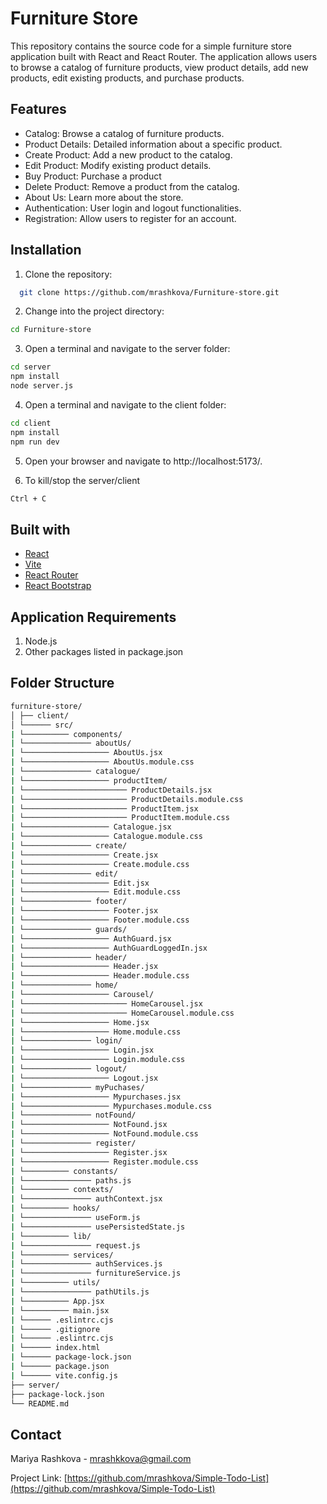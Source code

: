 # Furniture Store

This repository contains the source code for a simple furniture store application built with React and React Router. The application allows users to browse a catalog of furniture products, view product details, add new products, edit existing products, and purchase products.

## Features

- Catalog: Browse a catalog of furniture products.
- Product Details: Detailed information about a specific product.
- Create Product: Add a new product to the catalog.
- Edit Product: Modify existing product details.
- Buy Product: Purchase a product
- Delete Product: Remove a product from the catalog.
- About Us: Learn more about the store.
- Authentication: User login and logout functionalities.
- Registration: Allow users to register for an account.

## Installation

1. Clone the repository:

```bash
  git clone https://github.com/mrashkova/Furniture-store.git

```

2. Change into the project directory:

```bash
cd Furniture-store
```

3. Open a terminal and navigate to the server folder:

```bash
cd server
npm install
node server.js

```

4. Open a terminal and navigate to the client folder:

```bash
cd client
npm install
npm run dev
```

5. Open your browser and navigate to http://localhost:5173/.

6. To kill/stop the server/client

```bash
Ctrl + C
```

## Built with

- [React](https://react.dev/)
- [Vite](https://vitejs.dev/)
- [React Router](https://reactrouter.com/en/main)
- [React Bootstrap](https://react-bootstrap.netlify.app/)

## Application Requirements

1. Node.js
2. Other packages listed in package.json

## Folder Structure

```bash
furniture-store/
│ ├── client/
│ └────── src/
| └────────── components/
| └─────────────── aboutUs/
| └─────────────────── AboutUs.jsx
| └─────────────────── AboutUs.module.css
| └─────────────── catalogue/
| └─────────────────── productItem/
| └─────────────────────── ProductDetails.jsx
| └─────────────────────── ProductDetails.module.css
| └─────────────────────── ProductItem.jsx
| └─────────────────────── ProductItem.module.css
| └─────────────────── Catalogue.jsx
| └─────────────────── Catalogue.module.css
| └─────────────── create/
| └─────────────────── Create.jsx
| └─────────────────── Create.module.css
| └─────────────── edit/
| └─────────────────── Edit.jsx
| └─────────────────── Edit.module.css
| └─────────────── footer/
| └─────────────────── Footer.jsx
| └─────────────────── Footer.module.css
| └─────────────── guards/
| └─────────────────── AuthGuard.jsx
| └─────────────────── AuthGuardLoggedIn.jsx
| └─────────────── header/
| └─────────────────── Header.jsx
| └─────────────────── Header.module.css
| └─────────────── home/
| └─────────────────── Carousel/
| └─────────────────────── HomeCarousel.jsx
| └─────────────────────── HomeCarousel.module.css
| └─────────────────── Home.jsx
| └─────────────────── Home.module.css
| └─────────────── login/
| └─────────────────── Login.jsx
| └─────────────────── Login.module.css
| └─────────────── logout/
| └─────────────────── Logout.jsx
| └─────────────── myPuchases/
| └─────────────────── Mypurchases.jsx
| └─────────────────── Mypurchases.module.css
| └─────────────── notFound/
| └─────────────────── NotFound.jsx
| └─────────────────── NotFound.module.css
| └─────────────── register/
| └─────────────────── Register.jsx
| └─────────────────── Register.module.css
| └────────── constants/
| └─────────────── paths.js
| └────────── contexts/
| └─────────────── authContext.jsx
| └────────── hooks/
| └─────────────── useForm.js
| └─────────────── usePersistedState.js
| └────────── lib/
| └─────────────── request.js
| └────────── services/
| └─────────────── authServices.js
| └─────────────── furnitureService.js
| └────────── utils/
| └─────────────── pathUtils.js
| └────────── App.jsx
| └────────── main.jsx
| └────── .eslintrc.cjs
| └────── .gitignore
| └────── .eslintrc.cjs
| └────── index.html
| └────── package-lock.json
| └────── package.json
| └────── vite.config.js
├── server/
├── package-lock.json
└── README.md
```

## Contact

Mariya Rashkova - mrashkkova@gmail.com

Project Link: [https://github.com/mrashkova/Simple-Todo-List](https://github.com/mrashkova/Simple-Todo-List)
